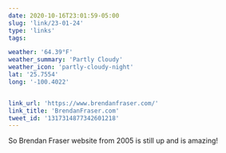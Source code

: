 ```yaml
---
date: 2020-10-16T23:01:59-05:00
slug: 'link/23-01-24'
type: 'links'
tags:

weather: '64.39°F'
weather_summary: 'Partly Cloudy'
weather_icon: 'partly-cloudy-night'
lat: '25.7554'
long: '-100.4022'


link_url: 'https://www.brendanfraser.com/'
link_title: 'BrendanFraser.com'
tweet_id: '1317314877342601218'
---
```

So Brendan Fraser website from 2005 is still up and is amazing! 